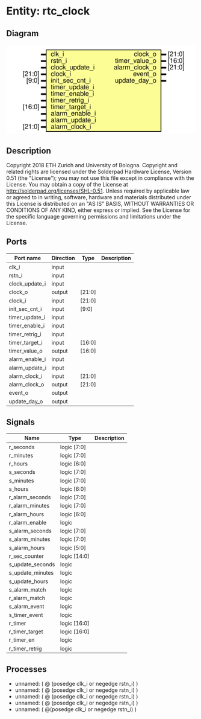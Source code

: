 # Entity: rtc_clock

## Diagram

![Diagram](rtc_clock.svg "Diagram")
## Description

Copyright 2018 ETH Zurich and University of Bologna.
 Copyright and related rights are licensed under the Solderpad Hardware
 License, Version 0.51 (the "License"); you may not use this file except in
 compliance with the License.  You may obtain a copy of the License at
 http://solderpad.org/licenses/SHL-0.51. Unless required by applicable law
 or agreed to in writing, software, hardware and materials distributed under
 this License is distributed on an "AS IS" BASIS, WITHOUT WARRANTIES OR
 CONDITIONS OF ANY KIND, either express or implied. See the License for the
 specific language governing permissions and limitations under the License.
 
## Ports

| Port name      | Direction | Type   | Description |
| -------------- | --------- | ------ | ----------- |
| clk_i          | input     |        |             |
| rstn_i         | input     |        |             |
| clock_update_i | input     |        |             |
| clock_o        | output    | [21:0] |             |
| clock_i        | input     | [21:0] |             |
| init_sec_cnt_i | input     | [9:0]  |             |
| timer_update_i | input     |        |             |
| timer_enable_i | input     |        |             |
| timer_retrig_i | input     |        |             |
| timer_target_i | input     | [16:0] |             |
| timer_value_o  | output    | [16:0] |             |
| alarm_enable_i | input     |        |             |
| alarm_update_i | input     |        |             |
| alarm_clock_i  | input     | [21:0] |             |
| alarm_clock_o  | output    | [21:0] |             |
| event_o        | output    |        |             |
| update_day_o   | output    |        |             |
## Signals

| Name             | Type         | Description |
| ---------------- | ------------ | ----------- |
| r_seconds        | logic [7:0]  |             |
| r_minutes        | logic [7:0]  |             |
| r_hours          | logic [6:0]  |             |
| s_seconds        | logic [7:0]  |             |
| s_minutes        | logic [7:0]  |             |
| s_hours          | logic [6:0]  |             |
| r_alarm_seconds  | logic [7:0]  |             |
| r_alarm_minutes  | logic [7:0]  |             |
| r_alarm_hours    | logic [6:0]  |             |
| r_alarm_enable   | logic        |             |
| s_alarm_seconds  | logic [7:0]  |             |
| s_alarm_minutes  | logic [7:0]  |             |
| s_alarm_hours    | logic [5:0]  |             |
| r_sec_counter    | logic [14:0] |             |
| s_update_seconds | logic        |             |
| s_update_minutes | logic        |             |
| s_update_hours   | logic        |             |
| s_alarm_match    | logic        |             |
| r_alarm_match    | logic        |             |
| s_alarm_event    | logic        |             |
| s_timer_event    | logic        |             |
| r_timer          | logic [16:0] |             |
| r_timer_target   | logic [16:0] |             |
| r_timer_en       | logic        |             |
| r_timer_retrig   | logic        |             |
## Processes
- unnamed: ( @ (posedge clk_i or negedge rstn_i) )
- unnamed: ( @ (posedge clk_i or negedge rstn_i) )
- unnamed: ( @ (posedge clk_i or negedge rstn_i) )
- unnamed: ( @ (posedge clk_i or negedge rstn_i) )
- unnamed: ( @(posedge clk_i or negedge rstn_i) )
